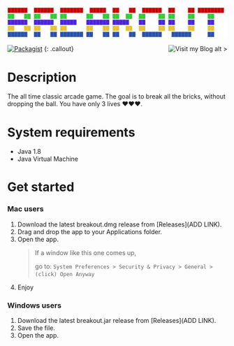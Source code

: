![](src/readme_src/logo.png)

[![Packagist](https://img.shields.io/packagist/l/doctrine/orm.svg)]() [![Visit my Blog alt >](https://img.shields.io/badge/Visit%20my-Blog-brightgreen.svg)](https://georgelivas.github.io){: .callout}

# Description
The all time classic arcade game. The goal is to break all the bricks, without dropping the ball. You have only 3 lives ❤❤❤.

# System requirements

* Java 1.8 
* Java Virtual Machine

# Get started

### Mac users
1. Download the latest breakout.dmg release from [Releases](ADD LINK).
2. Drag and drop the app to your Applications folder.
3. Open the app.
    >If a window like this one comes up,
    >
    >go to:
    ``
    System Preferences > Security & Privacy > General > (click) Open Anyway
    ``
4. Enjoy
### Windows users
1. Download the latest breakout.jar release from [Releases](ADD LINK).
2. Save the file.
3. Open the app.
<style>
    .callout {
        float: right;
    }
    img[alt$=">"] {
      float:right;
    }
</style>